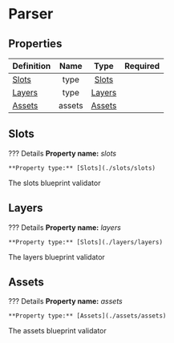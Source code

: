 # Parser

## Properties  

Definition | Name | Type | Required
-- | :--: | :--: | :--:
[Slots](#slots) | type | [Slots](./slots/slots)
[Layers](#layers) | type | [Layers](./layers/layers)
[Assets](#assets) | assets | [Assets](./assets/assets)

## Slots

??? Details
    **Property name:** *slots*

    **Property type:** [Slots](./slots/slots)

The slots blueprint validator

## Layers

??? Details
    **Property name:** *layers*

    **Property type:** [Slots](./layers/layers)

The layers blueprint validator

## Assets

??? Details
    **Property name:** *assets*

    **Property type:** [Assets](./assets/assets)

The assets blueprint validator
